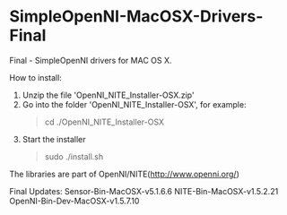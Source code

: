 SimpleOpenNI-MacOSX-Drivers-Final
=================================

Final - SimpleOpenNI drivers for MAC OS X.

How to install:

1. Unzip the file 'OpenNI_NITE_Installer-OSX.zip'
2. Go into the folder 'OpenNI_NITE_Installer-OSX', for example:
	> cd ./OpenNI_NITE_Installer-OSX
3. Start the installer
	> sudo ./install.sh
	
The libraries are part of OpenNI/NITE(http://www.openni.org/)

Final Updates:
Sensor-Bin-MacOSX-v5.1.6.6
NITE-Bin-MacOSX-v1.5.2.21
OpenNI-Bin-Dev-MacOSX-v1.5.7.10